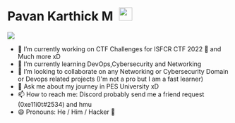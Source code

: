 

<!--
**Mre11i0t/Mre11i0t** is a ✨ _special_ ✨ repository because its `README.md` (this file) appears on your GitHub profile.

Here are some ideas to get you started:

- 🔭 I’m currently working on ...
- 🌱 I’m currently learning ...
- 👯 I’m looking to collaborate on ...
- 🤔 I’m looking for help with ...
- 💬 Ask me about ...
- 📫 How to reach me: ...
- 😄 Pronouns: ...
- ⚡ Fun fact: ...
-->
# Pavan Karthick M &nbsp;<img src="https://c.tenor.com/_HPofCxgZcAAAAAC/mr-robot-elliot-alderson.gif" width="30px">
<img src=https://c.tenor.com/_HPofCxgZcAAAAAC/mr-robot-elliot-alderson.gif>

- 🔭 I’m currently working on CTF Challenges for ISFCR CTF 2022 🤫 and Much more xD
- 🌱 I’m currently learning DevOps,Cybersecurity and Networking
- 👯 I’m looking to collaborate on any Networking or Cybersecurity Domain or Devops related projects (I'm not a pro but I am a fast learner)
- 💬 Ask me about my journey in PES University xD
- 📫 How to reach me: Discord probably send me a friend request (0xe11i0t#2534) and hmu
- 😄 Pronouns: He / Him / Hacker 🤣

